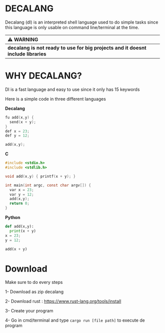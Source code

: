 # DECALANG

Decalang (dl) is an interpreted shell language used to do simple tasks since this language is only usable on command line/terminal at the time. 


|                                  :warning: WARNING                                  |
|:------------------------------------------------------------------------------------|
| **decalang is not ready to use for big projects and it doesnt include libraries**   |


# WHY DECALANG?

Dl is a fast language and easy to use since it only has 15 keywords

Here is a simple code in three different languages

**Decalang**

```c
fu add(x,y) { 
  send(x + y); 
}
def x = 23;
def y = 12;

add(x,y);
```

**C**

```c
#include <stdio.h>
#include <stdlib.h>

void add(x,y) { printf(x + y); }

int main(int argc, const char argv[]) {
  var x = 23;
  var y = 12;
  add(x,y);
  return 0;
}
```

**Python**

```python
def add(x,y): 
  print(x + y)
x = 23;
y = 12;

add(x + y)
```

# Download


Make sure to do every steps

1- Download as zip decalang

2- Download rust : https://www.rust-lang.org/tools/install

3- Create your program

4- Go in cmd/terminal and type ``` cargo run [file path] ``` to execute de program